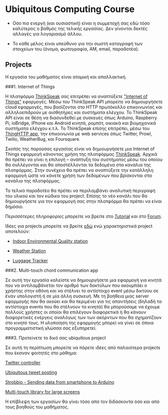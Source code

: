 # Ubiquitous Computing Course

- Οσο πιο ενεργή (και ουσιαστική) είναι η συμμετοχή σας εδώ τόσο καλύτερος ο βαθμός της τελικής εργασίας. Δεν γίνονται δεκτές αλλαγές για λογαριασμό άλλου.

- Το κάθε μέλος είναι υπεύθυνο για την σωστή καταγραφή των στοιχείων του (όνομα, φωτογραφία, AM, email, παραδοτέα).

## Projects

Η εργασία του μαθήματος είναι ατομική και απαλλακτική.

###1. Internet of Things

H πλατφόρμα [ThinkSpeak](https://www.google.com/url?q=https%3A%2F%2Fthingspeak.com%2F&sa=D&sntz=1&usg=AFrqEzcrBM0UAM6KlTFdZEyMuJbPUSX0eQ) σας επιτρέπει να αναπτύξετε ["Internet of Things"](http://www.google.com/url?q=http%3A%2F%2Fen.wikipedia.org%2Fwiki%2FInternet_of_Things&sa=D&sntz=1&usg=AFrqEzcRhfwSa8vqR0xEtDn2iDqU9-nvDg) εφαρμογές. Μέσω του ThinkSpeak API μπορείτε να δημιουργήσετε cloud εφαρμογές, που  βασίζονται στο HTTP πρωτόκολλο επικοινωνίας και αλληλοεπιδρούν με αισθητήρες και συστήματα ελέγχου. Το ThinkSpeak API είναι σε θέση να διασυνδεθεί με συσκευές όπως Arduino, Raspberry Pi, ioBridge, iPhone και Android κινητά, ρομπότ, οικιακά και βιομηχανικά συστήματα ελέγχου κ.τ.λ. Το ThinkSpeak επίσης επιτρέπει, μέσω του [ThingHTTP app](https://www.google.com/url?q=https%3A%2F%2Fthingspeak.com%2Fapps&sa=D&sntz=1&usg=AFrqEzdH0gWGWy_jr_PUhiVCgAjHmSPnHg), την επικοινωνία με web services όπως Twitter, Prowl, Twilio, WeatherBug, και Foursquare.

Σκοπός της παρούσας εργασίας είναι να δημιουργήσετε μια Internet of Things εφαρμογή κάνοντας χρήση της πλατφόρμας [ThinkSpeak](https://www.google.com/url?q=https%3A%2F%2Fthingspeak.com%2F&sa=D&sntz=1&usg=AFrqEzcrBM0UAM6KlTFdZEyMuJbPUSX0eQ). Αρχικά θα πρέπει να γίνει η επιλογή – ανάπτυξη του συστήματος μέσω του οποίου θα συλλέγονται και θα αποστέλλονται τα δεδομένα στα κανάλια της πλατφόρμας. Στην συνέχεια θα πρέπει να αναπτύξετε την κατάλληλη εφαρμογή ώστε να κάνετε χρήση των δεδομένων που βρίσκονται στα κανάλια της πλατφόρμας.

Το τελικό παραδοτέο θα πρέπει να περιλαμβάνει αναλυτική περιγραφή του υλικού και τον κώδικα του project. Επίσης το νέο κανάλι που θα δημιουργήσετε για την εφαρμογή σας στην πλατφόρμα θα πρέπει να είναι δημόσιο.

Περισσότερες πληροφορίες μπορείτε να βρείτε στο [Tutorial](https://www.google.com/url?q=https%3A%2F%2Fthingspeak.com%2Fdocs%2Ftutorials&sa=D&sntz=1&usg=AFrqEzdGqkFVXqBvc6-iy3Ma6A9pWZ90YQ) και στο [Forum](http://www.google.com/url?q=http%3A%2F%2Fcommunity.thingspeak.com%2Fforum%2F&sa=D&sntz=1&usg=AFrqEzcOydiZT2rZ2Mof3eiKSXc2XJ-o-g).

Ιδέες για projects μπορείτε να βρείτε [εδώ](http://www.google.com/url?q=http%3A%2F%2Fcommunity.thingspeak.com%2Fblog%2Fprojects%2F&sa=D&sntz=1&usg=AFrqEze4tSXEOm7C8A3TUtkpniRpNu5STg) ενώ χαρακτηριστικά project αποτελούν:

- [Indoor Environmental Quality station](http://www.google.com/url?q=http%3A%2F%2Fwww.instructables.com%2Fid%2FIndoor-Environmental-Quality-station-Bluetooth-T%2F&sa=D&sntz=1&usg=AFrqEzd3CsAojhJRwIoGk8wHgRvEP6fz7w)

- [Weather Station](http://www.google.com/url?q=http%3A%2F%2Fwww.larsi.org%2Fmake%2FWeatherStation%2F&sa=D&sntz=1&usg=AFrqEzfZnQ9FFoEgej1Bw1QGbvd0wJRGBg)

- [Luggage Tracker](http://www.google.com/url?q=http%3A%2F%2Fcommunity.thingspeak.com%2F2015%2F01%2Fthingspeak-used-to-track-luggage-for-travel-internet-of-things-applications%2F&sa=D&sntz=1&usg=AFrqEzdbXhaLOr1VQrGuYvQRSL2E31T7jg)

###2. Multi-touch chord communication app

Σε αυτή την εργασία καλείστε να δημιουργήσετε μια εφαρμογή για κινητά που να αντιλαμβάνεται τον αριθμό των δακτύλων που ακουμπάει ο χρήστης στην οθόνη και να στέλνει το αντίστοιχο event μέσω δικτύου σε έναν υπολογιστή ή σε μία άλλη συσκευή.
Με τη βοήθεια μιας server εφαρμογής που θα ακούει και θα περιμένει για τις απαντήσεις (δηλαδή τα αντίστοιχα events που θα στέλνουν τα κινητά) θα μπορούσαμε να έχουμε πολλούς χρήστες οι οποίοι θα επιλέγουν διαφορετικά ή θα κάνουν διαφορετικές ενέργεις αναλόγως των των ακόρντων που θα σχηματίζουν στο κινητό τους.
H υλοποίηση της εφαρμογής μπορεί να γίνει σε όποια προγραμματιστική γλώσσα σας εξυπηρετεί.

###3. Προτείνετε το δικό σας ubiquitous project

Σε αυτή τη περίπτωση μπορείτε να πάρετε ιδέες από παλαιότερα projects που έκαναν φοιτητές στο μάθημα:

[Twitter controller](https://www.dropbox.com/s/v03t9z47rdizfw9/Twitter%20controller.pdf?dl=0)

[Ubiquitous tweet posting](https://www.dropbox.com/s/p63vk4kggnv3q2f/Ubiquitous%20tweet%20posting.pdf?dl=0)

[Strobbio - Sending data from smartphone to Arduino](http://ptrgast.bitbucket.org/strobbio/)

[Multi-touch library for large screens](https://www.dropbox.com/s/y4cy4eqlbrg90s0/MostTouchesEver.pdf?dl=0)


Η επίβλεψη των εργασίων θα γίνει τόσο από τον διδάσκοντα όσο και από τους βοηθούς του μαθήματος. 
